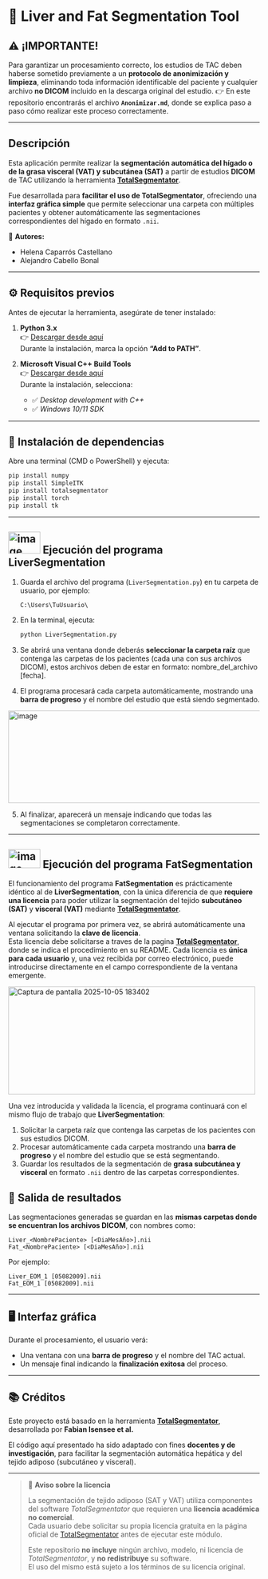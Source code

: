 # 🩻 Liver and Fat Segmentation Tool

## ⚠️ ¡IMPORTANTE!

Para garantizar un procesamiento correcto, los estudios de TAC deben haberse sometido previamente a un **protocolo de anonimización y limpieza**, eliminando toda información identificable del paciente y cualquier archivo **no DICOM** incluido en la descarga original del estudio.
👉 En este repositorio encontrarás el archivo **`Anonimizar.md`**, donde se explica paso a paso cómo realizar este proceso correctamente.

---

## Descripción

Esta aplicación permite realizar la **segmentación automática del hígado o de la grasa visceral (VAT) y subcutánea (SAT)** a partir de estudios **DICOM** de TAC utilizando la herramienta [**TotalSegmentator**](https://github.com/wasserth/TotalSegmentator?tab=readme-ov-file).

Fue desarrollada para **facilitar el uso de TotalSegmentator**, ofreciendo una **interfaz gráfica simple** que permite seleccionar una carpeta con múltiples pacientes y obtener automáticamente las segmentaciones correspondientes del hígado en formato `.nii`.

📘 **Autores:**  
- Helena Caparrós Castellano  
- Alejandro Cabello Bonal  

---

## ⚙️ Requisitos previos

Antes de ejecutar la herramienta, asegúrate de tener instalado:

1. **Python 3.x**  
   👉 [Descargar desde aquí](https://www.python.org/downloads/)  
   Durante la instalación, marca la opción **“Add to PATH”**.

2. **Microsoft Visual C++ Build Tools**  
   👉 [Descargar desde aquí](https://visualstudio.microsoft.com/visual-cpp-build-tools/)  
   Durante la instalación, selecciona:
   - ✅ *Desktop development with C++*  
   - ✅ *Windows 10/11 SDK*

---

## 🧩 Instalación de dependencias

Abre una terminal (CMD o PowerShell) y ejecuta:

```bash
pip install numpy
pip install SimpleITK
pip install totalsegmentator
pip install torch
pip install tk
```

---


## <img width="64" height="44" alt="image" src="https://github.com/user-attachments/assets/6c4970e8-2cde-42c2-91e7-6e073e81e111" /> Ejecución del programa **LiverSegmentation**


1. Guarda el archivo del programa (`LiverSegmentation.py`) en tu carpeta de usuario, por ejemplo:
   ```
   C:\Users\TuUsuario\
   ```

2. En la terminal, ejecuta:

   ```bash
   python LiverSegmentation.py
   ```

3. Se abrirá una ventana donde deberás **seleccionar la carpeta raíz** que contenga las carpetas de los pacientes (cada una con sus archivos DICOM), estos archivos deben de estar en formato: nombre_del_archivo [fecha].

4. El programa procesará cada carpeta automáticamente, mostrando una **barra de progreso** y el nombre del estudio que está siendo segmentado.

<img width="531" height="185" alt="image" src="https://github.com/user-attachments/assets/fb67b467-65ce-4dc6-8ef5-d1bd7a1e5a65" />


5. Al finalizar, aparecerá un mensaje indicando que todas las segmentaciones se completaron correctamente.

---


## <img width="64" height="38" alt="image" src="https://github.com/user-attachments/assets/1d5d0488-b94e-4371-a2a9-1da2db258d8c" /> Ejecución del programa **FatSegmentation**

El funcionamiento del programa **FatSegmentation** es prácticamente idéntico al de **LiverSegmentation**, con la única diferencia de que **requiere una licencia** para poder utilizar la segmentación del tejido **subcutáneo (SAT)** y **visceral (VAT)** mediante [**TotalSegmentator**](https://github.com/wasserth/TotalSegmentator?tab=readme-ov-file).

Al ejecutar el programa por primera vez, se abrirá automáticamente una ventana solicitando la **clave de licencia**.  
Esta licencia debe solicitarse a traves de la pagina [**TotalSegmentator**](https://github.com/wasserth/TotalSegmentator?tab=readme-ov-file), donde se indica el procedimiento en su README.
Cada licencia es **única para cada usuario** y, una vez recibida por correo electrónico, puede introducirse directamente en el campo correspondiente de la ventana emergente.

<img width="495" height="216" alt="Captura de pantalla 2025-10-05 183402" src="https://github.com/user-attachments/assets/9c092162-d3fd-48e0-8807-df858f7090cf" />

Una vez introducida y validada la licencia, el programa continuará con el mismo flujo de trabajo que **LiverSegmentation**:

1. Solicitar la carpeta raíz que contenga las carpetas de los pacientes con sus estudios DICOM.  
2. Procesar automáticamente cada carpeta mostrando una **barra de progreso** y el nombre del estudio que se está segmentando.  
3. Guardar los resultados de la segmentación de **grasa subcutánea y visceral** en formato `.nii` dentro de las carpetas correspondientes.


## 💾 Salida de resultados

Las segmentaciones generadas se guardan en las **mismas carpetas donde se encuentran los archivos DICOM**, con nombres como:

```
Liver_<NombrePaciente> [<DiaMesAño>].nii
Fat_<NombrePaciente> [<DiaMesAño>].nii
```
Por ejemplo:
```
Liver_EOM_1 [05082009].nii
Fat_EOM_1 [05082009].nii
```

---


## 🖥️ Interfaz gráfica

Durante el procesamiento, el usuario verá:
- Una ventana con una **barra de progreso** y el nombre del TAC actual.
- Un mensaje final indicando la **finalización exitosa** del proceso.

---

## 📚 Créditos

Este proyecto está basado en la herramienta [**TotalSegmentator**](https://github.com/wasserth/TotalSegmentator), desarrollada por **Fabian Isensee et al.**

El código aquí presentado ha sido adaptado con fines **docentes y de investigación**, para facilitar la segmentación automática hepática y del tejido adiposo (subcutáneo y visceral).

---

> 🧾 **Aviso sobre la licencia**
>
> La segmentación de tejido adiposo (SAT y VAT) utiliza componentes del software *TotalSegmentator* que requieren una **licencia académica no comercial**.  
> Cada usuario debe solicitar su propia licencia gratuita en la página oficial de [TotalSegmentator](https://github.com/wasserth/TotalSegmentator) antes de ejecutar este módulo.  
>
> Este repositorio **no incluye** ningún archivo, modelo, ni licencia de *TotalSegmentator*, y **no redistribuye** su software.  
> El uso del mismo está sujeto a los términos de su licencia original.



